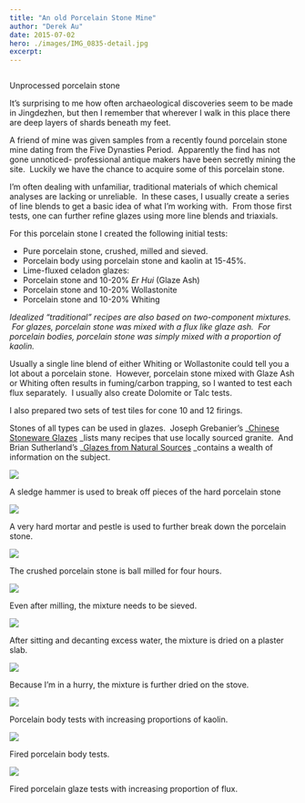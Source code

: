 ```yaml
---
title: "An old Porcelain Stone Mine"
author: "Derek Au"
date: 2015-07-02
hero: ./images/IMG_0835-detail.jpg
excerpt: 
---
```


![]()

Unprocessed porcelain stone

It’s surprising to me how often archaeological discoveries seem to be made in Jingdezhen, but then I remember that wherever I walk in this place there are deep layers of shards beneath my feet.  

A friend of mine was given samples from a recently found porcelain stone mine dating from the Five Dynasties Period.  Apparently the find has not gone unnoticed- professional antique makers have been secretly mining the site.  Luckily we have the chance to acquire some of this porcelain stone.

I’m often dealing with unfamiliar, traditional materials of which chemical analyses are lacking or unreliable.  In these cases, I usually create a series of line blends to get a basic idea of what I’m working with.  From those first tests, one can further refine glazes using more line blends and triaxials.

For this porcelain stone I created the following initial tests:

- Pure porcelain stone, crushed, milled and sieved.
- Porcelain body using porcelain stone and kaolin at 15-45%.
- Lime-fluxed celadon glazes:
- Porcelain stone and 10-20% _Er Hui_ (Glaze Ash)
- Porcelain stone and 10-20% Wollastonite
- Porcelain stone and 10-20% Whiting

_Idealized “traditional” recipes are also based on two-component mixtures.  For glazes, porcelain stone was mixed with a flux like glaze ash.  For porcelain bodies, porcelain stone was simply mixed with a proportion of kaolin._

Usually a single line blend of either Whiting or Wollastonite could tell you a lot about a porcelain stone.  However, porcelain stone mixed with Glaze Ash or Whiting often results in fuming/carbon trapping, so I wanted to test each flux separately.  I usually also create Dolomite or Talc tests.

I also prepared two sets of test tiles for cone 10 and 12 firings.

Stones of all types can be used in glazes.  Joseph Grebanier’s _[Chinese Stoneware Glazes](https://books.google.com/books?id=k1BQAAAAMAAJ&q=chinese+ceramic+glazes+grebanier&dq=chinese+ceramic+glazes+grebanier&hl=en&sa=X&ei=MDM-VdHJIpD-yQSj44AQ&ved=0CDwQ6AEwAg) _lists many recipes that use locally sourced granite.  And Brian Sutherland’s _[Glazes from Natural Sources](https://books.google.com/books/about/Glazes_from_Natural_Sources.html?id=uTlL9g88TsoC) _contains a wealth of information on the subject.

![](./images/IMG_0835.jpg)

A sledge hammer is used to break off pieces of the hard porcelain stone

![](./images/IMG_0842.jpg)

A very hard mortar and pestle is used to further break down the porcelain stone.

![](./images/IMG_0853-e1435825367327.jpg)

The crushed porcelain stone is ball milled for four hours.

![](./images/IMG_0857-e1452453995187.jpg)

Even after milling, the mixture needs to be sieved.

![](./images/IMG_0883.jpg)

After sitting and decanting excess water, the mixture is dried on a plaster slab.

![](./images/IMG_0889.jpg)

Because I’m in a hurry, the mixture is further dried on the stove.

![](./images/IMG_0890.jpg)

Porcelain body tests with increasing proportions of kaolin.

![](./images/IMG_0903.jpg)

Fired porcelain body tests.

![](./images/IMG_0902.jpg)

Fired porcelain glaze tests with increasing proportion of flux.

